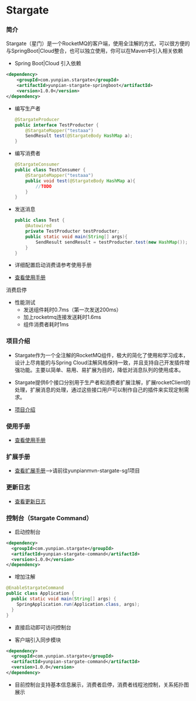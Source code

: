 # Stargate

### 简介

Stargate（星门）是一个RocketMQ的客户端，使用全注解的方式，可以很方便的与SpringBoot|Cloud整合，也可以独立使用，你可以在Maven中引入相关依赖

+ Spring Boot|Cloud 引入依赖

```xml
<dependency>
    <groupId>com.yunpian.stargate</groupId>
    <artifactId>yunpian-stargate-springboot</artifactId>
    <version>1.0.0</version>
</dependency>
```

+ 编写生产者

   ```java
   @StargateProducer
   public interface TestProducter {
       @StargateMapper("testaaa")
       SendResult test(@StargateBody HashMap a);
   }
   ```

+ 编写消费者

   ```java
   @StargateConsumer
   public class TestConsumer {
       @StargateMapper("testaaa")
       public void test(@StargateBody HashMap a){
           //TODO
       }
   }
   ```

+ 发送消息

   ```java
   public class Test {
       @Autowired
       private TestProducter testProducter;
       public static void main(String[] args){
           SendResult sendResult = testProducter.test(new HashMap());
       }
   }
   ```
   
+ 详细配置启动消费请参考使用手册
+ [查看使用手册](./manual.md)
   
消费启停
+ 性能测试
  + 发送组件耗时0.7ms（第一次发送200ms）
  + 加上rocketmq连接发送耗时1.6ms
  + 组件消费者耗时1ms

### 项目介绍

+ Stargate作为一个全注解的RocketMQ组件，极大的简化了使用和学习成本，设计上尽肯能的与Spring Cloud注解风格保持一致，并且支持自己开发插件增强功能。主要以简单、易用、易扩展为目的，降低对消息队列的使用成本。

+ Stargate提供6个接口分别用于生产者和消费者扩展注解，扩展rocketClient的处理，扩展消息的处理，通过这些接口用户可以制作自己的插件来实现定制需求。
+ [项目介绍](./introduction.md)

### 使用手册

+ [查看使用手册](./manual.md)

### 扩展手册

+ [查看扩展手册](./yunpian-stargate-sg1/README.md)-->请前往yunpianmvn-stargate-sg1项目

### 更新日志

+ [查看更新日志](./updateLog.md)

### 控制台（Stargate Command）

+ 启动控制台

```xml
<dependency>
  <groupId>com.yunpian.stargate</groupId>
  <artifactId>yunpian-stargate-command</artifactId>
  <version>1.0.0</version>
</dependency>
```

+ 增加注解
```java
@EnableStargateCommand
public class Application {
  public static void main(String[] args) {
    SpringApplication.run(Application.class, args);
  }
}
```

+ 直接启动即可访问控制台

+ 客户端引入同步模块

```xml
<dependency>
  <groupId>com.yunpian.stargate</groupId>
  <artifactId>yunpian-stargate-command</artifactId>
  <version>1.0.0</version>
</dependency>
```

+ 目前控制台支持基本信息展示，消费者启停，消费者线程池控制，关系拓扑图展示
